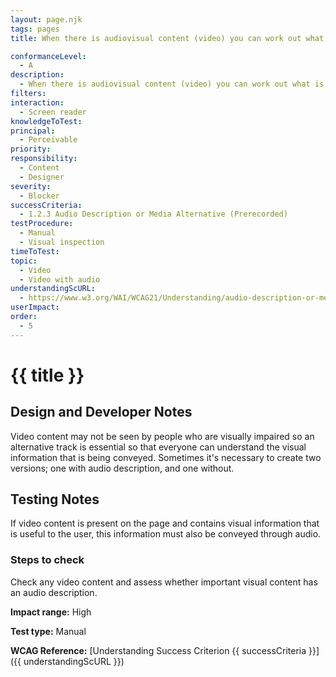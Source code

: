 ```yaml
---
layout: page.njk
tags: pages
title: When there is audiovisual content (video) you can work out what is going on from the audio or an audio description is provided

conformanceLevel:
  - A
description:
  - When there is audiovisual content (video) you can work out what is going on from the audio or an audio description is provided
filters:
interaction:
  - Screen reader
knowledgeToTest:
principal:
  - Perceivable
priority:
responsibility:
  - Content
  - Designer
severity:
  - Blocker
successCriteria:
  - 1.2.3 Audio Description or Media Alternative (Prerecorded)
testProcedure:
  - Manual
  - Visual inspection
timeToTest:
topic:
  - Video
  - Video with audio
understandingScURL:
  - https://www.w3.org/WAI/WCAG21/Understanding/audio-description-or-media-alternative-prerecorded.html
userImpact:
order:
  - 5
---
```


# {{ title }}

## Design and Developer Notes

Video content may not be seen by people who are visually impaired so an alternative track is essential so that everyone can understand the visual
information that is being conveyed. Sometimes it's necessary to create two versions; one with audio description, and one without.

## Testing Notes

If video content is present on the page and contains visual information that is useful to the user, this information must also be conveyed through audio.

### Steps to check

Check any video content and assess whether important visual content has an audio description.

**Impact range:** High

**Test type:** Manual

**WCAG Reference:** [Understanding Success Criterion {{ successCriteria }}]({{ understandingScURL }})
